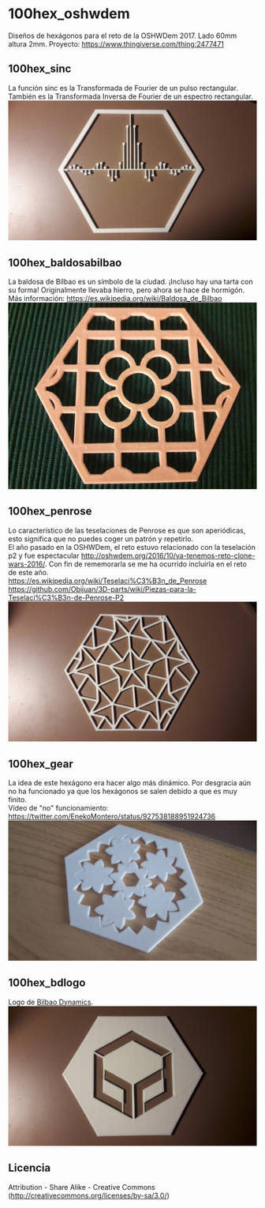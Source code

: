 # 100hex_oshwdem
Diseños de hexágonos para el reto de la OSHWDem 2017. Lado 60mm altura 2mm. Proyecto: https://www.thingiverse.com/thing:2477471

## 100hex_sinc
La función sinc es la Transformada de Fourier de un pulso rectangular. También es la Transformada Inversa de Fourier de un espectro rectangular. 
![100hex_sinc](https://github.com/EnekoMontero/100hex_oshwdem/blob/master/100hex_sinc.jpg) 

## 100hex_baldosabilbao
La baldosa de Bilbao es un símbolo de la ciudad. ¡Incluso hay una tarta con su forma! Originalmente llevaba hierro, pero ahora se hace de hormigón.  
Más información: <https://es.wikipedia.org/wiki/Baldosa_de_Bilbao>  
![100hex_baldosabilbao](https://github.com/EnekoMontero/100hex_oshwdem/blob/master/100hex_baldosabilbao.jpg) 

## 100hex_penrose
Lo característico de las teselaciones de Penrose es que son aperiódicas, esto significa que no puedes coger un patrón y repetirlo.  
El año pasado en la OSHWDem, el reto estuvo relacionado con la teselación p2 y fue espectacular <http://oshwdem.org/2016/10/ya-tenemos-reto-clone-wars-2016/>. Con fin de rememorarla se me ha ocurrido incluirla en el reto de este año.  
<https://es.wikipedia.org/wiki/Teselaci%C3%B3n_de_Penrose>  
<https://github.com/Obijuan/3D-parts/wiki/Piezas-para-la-Teselaci%C3%B3n-de-Penrose-P2>  
![100hex_penrose](https://github.com/EnekoMontero/100hex_oshwdem/blob/master/100hex_penrose.jpg) 

## 100hex_gear
La idea de este hexágono era hacer algo más dinámico. Por desgracia aún no ha funcionado ya que los hexágonos se salen debido a que es muy finito.  
Vídeo de "no" funcionamiento: <https://twitter.com/EnekoMontero/status/927538188951924736>
![100hex_gear](https://github.com/EnekoMontero/100hex_oshwdem/blob/master/100hex_gear.jpg) 

## 100hex_bdlogo
Logo de [Bilbao Dynamics](http://bilbaodynamics.com/ "Bilbao Dynamics").
![100hex_gear](https://github.com/EnekoMontero/100hex_oshwdem/blob/master/100hex_bdlogo.jpg) 

## Licencia
Attribution - Share Alike - Creative Commons (<http://creativecommons.org/licenses/by-sa/3.0/>)
